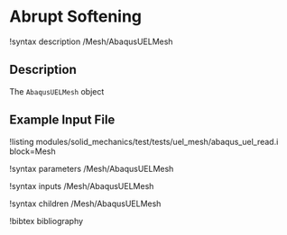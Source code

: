 # Abrupt Softening

!syntax description /Mesh/AbaqusUELMesh

## Description

The `AbaqusUELMesh` object

## Example Input File

!listing modules/solid_mechanics/test/tests/uel_mesh/abaqus_uel_read.i block=Mesh

!syntax parameters /Mesh/AbaqusUELMesh

!syntax inputs /Mesh/AbaqusUELMesh

!syntax children /Mesh/AbaqusUELMesh

!bibtex bibliography

